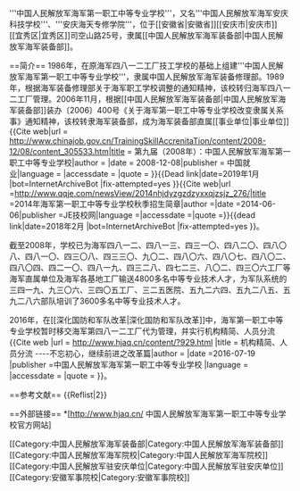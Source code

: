 '''中国人民解放军海军第一职工中等专业学校'''，又名'''中国人民解放军海军安庆科技学校'''、'''安庆海天专修学院'''，位于[[安徽省|安徽省]][[安庆市|安庆市]][[宜秀区|宜秀区]]司空山路25号，隶属[[中国人民解放军海军装备部|中国人民解放军海军装备部]]。

==简介==
1986年，在原海军四八一二工厂技工学校的基础上组建'''中国人民解放军海军第一职工中等专业学校'''，隶属中国人民解放军海军装备修理部。1989年，根据海军装备修理部关于海军职工学校调整的通知精神，该校转归海军四八一二工厂管理。2006年11月，根据[[中国人民解放军海军装备部|中国人民解放军海军装备部]]装办〔2006〕400号《关于海军第一职工中等专业学校改变隶属关系事》通知精神，该校转隶海军装备部，成为海军装备部直属[[事业单位|事业单位]]<ref name=ellb>{{Cite web|url = http://www.chinajob.gov.cn/TrainingSkillAccrenitaTion/content/2008-12/08/content_305533.htm|title = 第九届（2008年）：中国人民解放军海军第一职工中等专业学校|author = |date = 2008-12-08|publisher = 中国就业|language = |accessdate = |quote = }}{{Dead link|date=2019年1月 |bot=InternetArchiveBot |fix-attempted=yes }}</ref><ref>{{Cite web|url =http://www.qqje.com/newsView/2014nhjdyzgzdzyxxqjzsjz_276/|title =2014年海军第一职工中等专业学校秋季招生简章|author =|date =2014-06-06|publisher =JE技校网|language =|accessdate =|quote =}}{{dead link|date=2018年2月 |bot=InternetArchiveBot |fix-attempted=yes }}</ref>。

截至2008年，学校已为海军四八一二、四八一三、四三一〇、四八二〇、四八〇八、四八一〇、四三〇八、四三三〇、九〇二、四八〇六、四八〇七、四八〇二、四八〇四、四二一〇、四八一九、四三二八、四七二三、八〇二、四三〇六工厂等海军直属单位及海军各基地工厂输送4800多名中等专业技术人才，为军队系统的三四一九、九三〇六、三四〇五工厂、三二五医院、五九二六四、五九二八五、五九二八六部队培训了3600多名中等专业技术人才<ref name=ellb/>。

2016年，在[[深化国防和军队改革|深化国防和军队改革]]中，海军第一职工中等专业学校暂时移交海军第四八一二工厂代为管理，并实行机构精简、人员分流<ref>{{Cite web |url = http://www.hjaq.cn/content/?929.html |title =  机构精简、人员分流 ----不忘初心，继续前进之改革篇|author =  |date =2016-07-19  |publisher =中国人民解放军海军第一职工中等专业学校  |language =  |accessdate =  |quote =  }}</ref>。

==参考文献==
{{Reflist|2}}

==外部链接==
*[http://www.hjaq.cn/ 中国人民解放军海军第一职工中等专业学校官方网站]

[[Category:中国人民解放军海军装备部|Category:中国人民解放军海军装备部]]
[[Category:中国人民解放军海军院校|Category:中国人民解放军海军院校]]
[[Category:中国人民解放军驻安庆单位|Category:中国人民解放军驻安庆单位]]
[[Category:安徽军事院校|Category:安徽军事院校]]